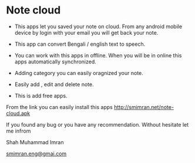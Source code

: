 # Note cloud

  * This apps let you saved your note on cloud. From any android mobile device by login with your email you will get back your note.
  
  * This app can convert Bengali / english text to speech. 
  
  * You can work with this apps in offline. When you will be in online this apps automatically synchronized.
  
  * Adding category you can easily oragnized your note.
  
  * Easily add , edit and delete note.

  * This is add free apps.
  
  From the link you can easily install this apps http://smimran.net/note-cloud.apk 
  
  If you found any bug or you have any  recommendation. Without hesitate let me infrom 

Shah Muhammad Imran

smimran.eng@gmai.com
